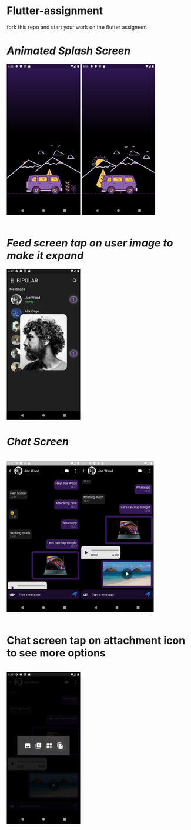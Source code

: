 # Flutter-assignment
fork this repo and start your work on the flutter assigment 


# *Animated Splash Screen*<br>
<img src ="flutter_chatapp/Screenshots/splash_screen (1).png" width = 200> <img src ="flutter_chatapp/Screenshots/splash_screen (3).png" width = 200>
<br>
<br>
# *Feed screen tap on user image to make it expand*<br>
<img src ="flutter_chatapp/Screenshots/tap_user_image.png" width = 200><br>

# *Chat Screen*
<br>
<div><img src ="flutter_chatapp/Screenshots/chat_screen (1).png" width = 200><img src ="flutter_chatapp/Screenshots/chat_screen (2).png" width = 200></div>
<br> 
<H1>Chat screen tap on attachment icon to see more options</H1>
<br>
<img src ="flutter_chatapp/Screenshots/tap_attachment_icon.png" width = 200>
